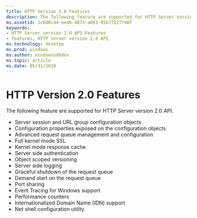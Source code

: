 ```yaml
---
title: HTTP Version 2.0 Features
description: The following feature are supported for HTTP Server version 2.0 API.
ms.assetid: 1c8d0c44-ee46-4873-a081-05b77227f40f
keywords:
- HTTP Server version 2.0 API Features
- features, HTTP Server version 2.0 API
ms.technology: desktop
ms.prod: windows
ms.author: windowssdkdev
ms.topic: article
ms.date: 05/31/2018
---
```


# HTTP Version 2.0 Features

The following feature are supported for HTTP Server version 2.0 API.

-   Server session and URL group configuration objects
-   Configuration properties exposed on the configuration objects
-   Advanced request queue management and configuration
-   Full kernel mode SSL
-   Kernel mode response cache
-   Server side authentication
-   Object scoped versioning
-   Server side logging
-   Graceful shutdown of the request queue
-   Demand start on the request queue
-   Port sharing
-   Event Tracing for Windows support
-   Performance counters
-   Internationalized Domain Name (IDN) support
-   Net shell configuration utility

 

 




